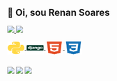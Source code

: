 

 
## 👋 Oi, sou Renan Soares
<div>
 <a href="https://github.com/renandev21">
  <img height="180em" src="https://github-readme-stats.vercel.app/api?username=renandev21&show_icons=true&theme=dracula&include_all_commits=true&count_private=true"/>
  <img height="180em" src="https://github-readme-stats.vercel.app/api/top-langs/?username=renandev21&layout=compact&langs_count=16&theme=dracula"/>
<div>
<div style="display: inline_block"><br>
 <img align="center" alt-"Renan-Py" height="30" width="40" src="https://raw.githubusercontent.com/devicons/devicon/master/icons/python/python-plain.svg">
 <img align="center" alt="Renan-Dj" height="30" width="40" src="https://raw.githubusercontent.com/devicons/devicon/master/icons/django/django-plain.svg">
 <img align="center" alt="Renan-HTML" height="30" width="40" src="https://raw.githubusercontent.com/devicons/devicon/master/icons/html5/html5-plain.svg">
 <img align="center" alt="Renan-CSS" height="30" width="40" src="https://raw.githubusercontent.com/devicons/devicon/master/icons/css3/css3-plain.svg">
</div>
 
##
<div>
 <a href = "mailto: contatorafaballerini@gmail.com"><img src="https://img.shields.io/badge/-Gmail-%23EA4335?style=for-the-badge&logo=gmail&logoColor=white" target="_blank"></a>
 <a href="https://www.linkedin.com/in/renan-soares-a8160a134" target="_blank"><img src="https://img.shields.io/badge/-LinkedIn-%230077B5?style=for-the-badge&logo=linkedin&logoColor=white" target="_blank"></a>
  <a href="https://www.instagram.com/renan_soares756/" target="_blank"><img src="https://img.shields.io/badge/-Instagram-%23E4405F?style=for-the-badge&logo=instagram&logoColor=white" target="_blank"></a>
</div>
